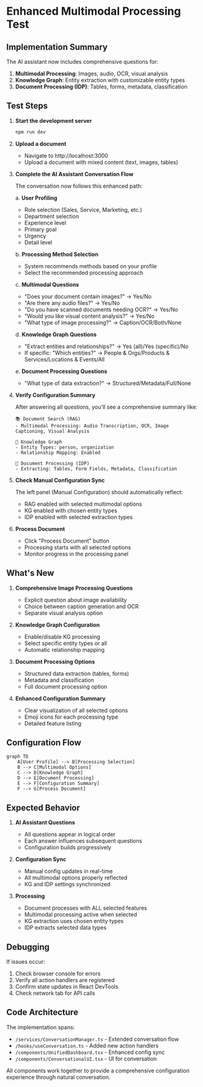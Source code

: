 # Enhanced Multimodal Processing Test

## Implementation Summary

The AI assistant now includes comprehensive questions for:
1. **Multimodal Processing**: Images, audio, OCR, visual analysis
2. **Knowledge Graph**: Entity extraction with customizable entity types
3. **Document Processing (IDP)**: Tables, forms, metadata, classification

## Test Steps

1. **Start the development server**
   ```bash
   npm run dev
   ```

2. **Upload a document**
   - Navigate to http://localhost:3000
   - Upload a document with mixed content (text, images, tables)

3. **Complete the AI Assistant Conversation Flow**

   The conversation now follows this enhanced path:
   
   a. **User Profiling**
      - Role selection (Sales, Service, Marketing, etc.)
      - Department selection
      - Experience level
      - Primary goal
      - Urgency
      - Detail level
   
   b. **Processing Method Selection**
      - System recommends methods based on your profile
      - Select the recommended processing approach
   
   c. **Multimodal Questions**
      - "Does your document contain images?" → Yes/No
      - "Are there any audio files?" → Yes/No
      - "Do you have scanned documents needing OCR?" → Yes/No
      - "Would you like visual content analysis?" → Yes/No
      - "What type of image processing?" → Caption/OCR/Both/None
   
   d. **Knowledge Graph Questions**
      - "Extract entities and relationships?" → Yes (all)/Yes (specific)/No
      - If specific: "Which entities?" → People & Orgs/Products & Services/Locations & Events/All
   
   e. **Document Processing Questions**
      - "What type of data extraction?" → Structured/Metadata/Full/None

4. **Verify Configuration Summary**
   
   After answering all questions, you'll see a comprehensive summary like:
   ```
   📚 Document Search (RAG)
   - Multimodal Processing: Audio Transcription, OCR, Image Captioning, Visual Analysis
   
   🔗 Knowledge Graph
   - Entity Types: person, organization
   - Relationship Mapping: Enabled
   
   📄 Document Processing (IDP)
   - Extracting: Tables, Form Fields, Metadata, Classification
   ```

5. **Check Manual Configuration Sync**
   
   The left panel (Manual Configuration) should automatically reflect:
   - RAG enabled with selected multimodal options
   - KG enabled with chosen entity types
   - IDP enabled with selected extraction types

6. **Process Document**
   - Click "Process Document" button
   - Processing starts with all selected options
   - Monitor progress in the processing panel

## What's New

1. **Comprehensive Image Processing Questions**
   - Explicit question about image availability
   - Choice between caption generation and OCR
   - Separate visual analysis option

2. **Knowledge Graph Configuration**
   - Enable/disable KG processing
   - Select specific entity types or all
   - Automatic relationship mapping

3. **Document Processing Options**
   - Structured data extraction (tables, forms)
   - Metadata and classification
   - Full document processing option

4. **Enhanced Configuration Summary**
   - Clear visualization of all selected options
   - Emoji icons for each processing type
   - Detailed feature listing

## Configuration Flow

```mermaid
graph TD
    A[User Profile] --> B[Processing Selection]
    B --> C[Multimodal Options]
    C --> D[Knowledge Graph]
    D --> E[Document Processing]
    E --> F[Configuration Summary]
    F --> G[Process Document]
```

## Expected Behavior

1. **AI Assistant Questions**
   - All questions appear in logical order
   - Each answer influences subsequent questions
   - Configuration builds progressively

2. **Configuration Sync**
   - Manual config updates in real-time
   - All multimodal options properly reflected
   - KG and IDP settings synchronized

3. **Processing**
   - Document processes with ALL selected features
   - Multimodal processing active when selected
   - KG extraction uses chosen entity types
   - IDP extracts selected data types

## Debugging

If issues occur:
1. Check browser console for errors
2. Verify all action handlers are registered
3. Confirm state updates in React DevTools
4. Check network tab for API calls

## Code Architecture

The implementation spans:
- `/services/ConversationManager.ts` - Extended conversation flow
- `/hooks/useConversation.ts` - Added new action handlers
- `/components/UnifiedDashboard.tsx` - Enhanced config sync
- `/components/ConversationalUI.tsx` - UI for conversation

All components work together to provide a comprehensive configuration experience through natural conversation.